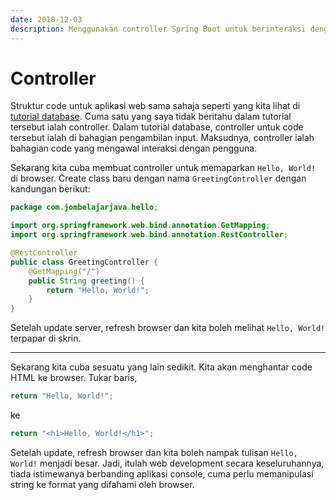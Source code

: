 ```yaml
---
date: 2018-12-03
description: Menggunakan controller Spring Boot untuk berinteraksi dengan pengguna.
---
```


# Controller

Struktur code untuk aplikasi web sama sahaja seperti yang kita lihat di
[tutorial database](https://www.jombelajarjava.com/java/database/). Cuma satu
yang saya tidak beritahu dalam tutorial tersebut ialah controller. Dalam
tutorial database, controller untuk code tersebut ialah di bahagian pengambilan
input. Maksudnya, controller ialah bahagian code yang mengawal interaksi dengan
pengguna.

Sekarang kita cuba membuat controller untuk memaparkan `Hello, World!` di
browser. Create class baru dengan nama `GreetingController` dengan kandungan
berikut:

```java
package com.jombelajarjava.hello;

import org.springframework.web.bind.annotation.GetMapping;
import org.springframework.web.bind.annotation.RestController;

@RestController
public class GreetingController {
    @GetMapping("/")
    public String greeting() {
        return "Hello, World!";
    }
}
```

Setelah update server, refresh browser dan kita boleh melihat `Hello, World!`
terpapar di skrin.

----

Sekarang kita cuba sesuatu yang lain sedikit. Kita akan menghantar code HTML ke
browser. Tukar baris,

```java
return "Hello, World!";
```

ke

```java
return "<h1>Hello, World!</h1>";
```

Setelah update, refresh browser dan kita boleh nampak tulisan `Hello, World!`
menjadi besar. Jadi, itulah web development secara keseluruhannya, tiada
istimewanya berbanding aplikasi console, cuma perlu memanipulasi string ke
format yang difahami oleh browser.
